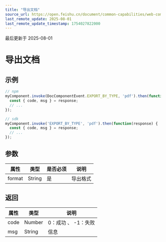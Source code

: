 ```yaml
---
title: "导出文档"
source_url: https://open.feishu.cn/document/common-capabilities/web-components/uYDO3YjL2gzN24iN3cjN/invoke-api/export
last_remote_update: 2025-08-01
last_remote_update_timestamp: 1754027822000
---
```

最后更新于 2025-08-01

# 导出文档
## 示例
```js
// npm
myComponent.invoke(DocComponentEvent.EXPORT_BY_TYPE, 'pdf').then(function(response) {
  const { code, msg } = response;
  // ...
});

// sdk
myComponent.invoke('EXPORT_BY_TYPE', 'pdf').then(function(response) {
  const { code, msg } = response;
  // ...
});
```

## 参数
|属性|	类型|	是否必须	|说明|
| ---|----- | -------|------ | 
|format|	String	|是|	导出格式

## 返回
|属性|	类型|	说明|
| ---|----- | ------- | 
|code|	Number |	0：成功 、 -1：失败 |
|msg|	String |	信息 |
